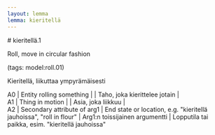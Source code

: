 ```yaml
---
layout: lemma
lemma: kieritellä
---
```


<div class="sense">
# <span class="sensename">kieritellä.1</span>

<span class="description">Roll, move in circular fashion</span>

(tags: model:roll.01)

<span class="description">Kieritellä, liikuttaa ympyrämäisesti</span>

A0 | Entity rolling something |   | Taho, joka kierittelee jotain |  
A1 | Thing in motion |   | Asia, joka liikkuu |  
A2 | Secondary attribute of arg1 | End state or location, e.g. "kieritellä jauhoissa", "roll in flour" | Arg1:n toissijainen argumentti | Lopputila tai paikka, esim. "kieritellä jauhoissa"

</div>

